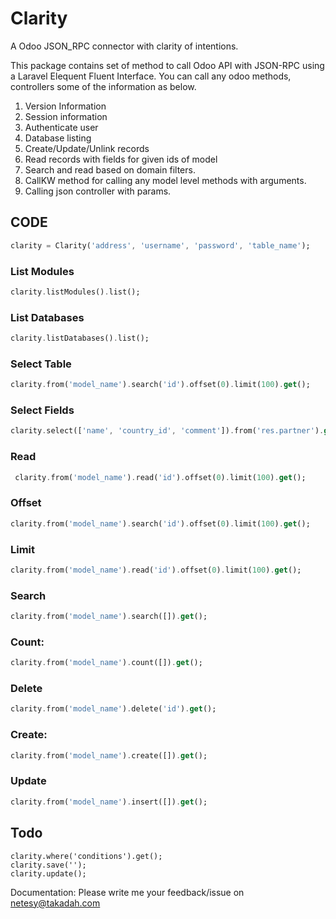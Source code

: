 # Clarity

A Odoo JSON_RPC connector with clarity of intentions.

This package contains set of method to call Odoo API with JSON-RPC using a Laravel Elequent Fluent Interface. You can call any odoo methods,
controllers some of the information as below.

1. Version Information
2. Session information
3. Authenticate user
4. Database listing
5. Create/Update/Unlink records
6. Read records with fields for given ids of model
7. Search and read based on domain filters.
8. CallKW method for calling any model level methods with arguments.
9. Calling json controller with params.

## CODE

```dart
clarity = Clarity('address', 'username', 'password', 'table_name');
```

### List Modules

```dart
clarity.listModules().list(); 
```

### List Databases

```dart
clarity.listDatabases().list();
```

### Select Table

```dart
clarity.from('model_name').search('id').offset(0).limit(100).get();
```

### Select Fields

```dart
clarity.select(['name', 'country_id', 'comment']).from('res.partner').get();
```

### Read

```dart
 clarity.from('model_name').read('id').offset(0).limit(100).get();
```

### Offset

```dart
clarity.from('model_name').search('id').offset(0).limit(100).get();
```

### Limit

```dart
clarity.from('model_name').read('id').offset(0).limit(100).get();
```
### Search
```dart
clarity.from('model_name').search([]).get();
```
### Count:
```dart
clarity.from('model_name').count([]).get();
```

### Delete
```dart
clarity.from('model_name').delete('id').get();

```

### Create:
```dart
clarity.from('model_name').create([]).get();
```

### Update
```dart
clarity.from('model_name').insert([]).get();
```

## Todo

```
clarity.where('conditions').get();
clarity.save('');
clarity.update();
```

Documentation:
Please write me your feedback/issue on netesy@takadah.com
